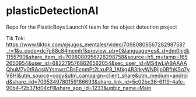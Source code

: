 # plasticDetectionAI
Repo for the PlasticBoys LaunchX team for the object detection project


Tik Tok: https://www.tiktok.com/@jugos_mentales/video/7098080956728298758?_r=1&u_code=dc7g88c84mcmhf&preview_pb=0&language=es&_d=dm0hjdk1155790&share_item_id=7098080956728298758&source=h5_m×tamp=1652650954&user_id=6822795768626562054&sec_user_id=MS4wLjABAAAAQhuM7y0tRAcsWYsmwzCBsEcnmPt2LxuP8_1Afkg4R3rkyWNBjjp0BfhKSq7yV8Hl&utm_source=copy&utm_campaign=client_share&utm_medium=android&share_iid=7095349780159186693&share_link_id=5c02bc36-6119-4afc-90b4-f2b37fd04cf1&share_app_id=1233&ugbiz_name=Main

